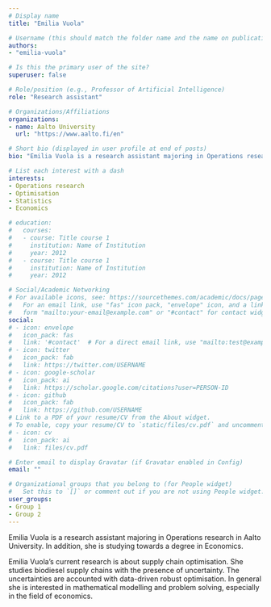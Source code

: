 ```yaml
---
# Display name
title: "Emilia Vuola"

# Username (this should match the folder name and the name on publications)
authors:
- "emilia-vuola"

# Is this the primary user of the site?
superuser: false

# Role/position (e.g., Professor of Artificial Intelligence)
role: "Research assistant"

# Organizations/Affiliations
organizations:
- name: Aalto University
  url: "https://www.aalto.fi/en"

# Short bio (displayed in user profile at end of posts)
bio: "Emilia Vuola is a research assistant majoring in Operations research in Aalto University"

# List each interest with a dash
interests:
- Operations research
- Optimisation 
- Statistics
- Economics

# education:
#   courses:
#   - course: Title course 1
#     institution: Name of Institution
#     year: 2012
#   - course: Title course 1
#     institution: Name of Institution
#     year: 2012

# Social/Academic Networking
# For available icons, see: https://sourcethemes.com/academic/docs/page-builder/#icons
#   For an email link, use "fas" icon pack, "envelope" icon, and a link in the
#   form "mailto:your-email@example.com" or "#contact" for contact widget.
social:
# - icon: envelope
#   icon_pack: fas
#   link: '#contact'  # For a direct email link, use "mailto:test@example.org".
# - icon: twitter
#   icon_pack: fab
#   link: https://twitter.com/USERNAME
# - icon: google-scholar
#   icon_pack: ai
#   link: https://scholar.google.com/citations?user=PERSON-ID
# - icon: github
#   icon_pack: fab
#   link: https://github.com/USERNAME
# Link to a PDF of your resume/CV from the About widget.
# To enable, copy your resume/CV to `static/files/cv.pdf` and uncomment the lines below.
# - icon: cv
#   icon_pack: ai
#   link: files/cv.pdf

# Enter email to display Gravatar (if Gravatar enabled in Config)
email: ""

# Organizational groups that you belong to (for People widget)
#   Set this to `[]` or comment out if you are not using People widget.
user_groups:
- Group 1
- Group 2
---
```


Emilia Vuola is a research assistant majoring in Operations research in Aalto University. In addition, she is studying towards a degree in Economics.
 
Emilia Vuola’s current research is about supply chain optimisation. She studies biodiesel supply chains with the presence of uncertainty. The uncertainties are accounted with data-driven robust optimisation.  In general she is interested in mathematical modelling and problem solving, especially in the field of economics.